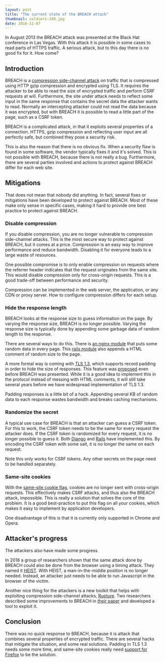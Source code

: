 ```yaml
---
layout: post
title: "The current state of the BREACH attack"
thumbnail: soldiers-240.jpg
date: 2016-11-07
---
```


In August 2013 the BREACH attack was presented at the Black Hat conference in Las Vegas. With this attack it is possible in some cases to read parts of HTTPS traffic. A serious attack, but to this day there is no good fix for it. How come?

## Introduction

BREACH is a [compression side-channel attack](/2016/08/23/compression-side-channel-attacks/) on traffic that is compressed using HTTP gzip compression and encrypted using TLS. It requires the attacker to be able to read the size of encrypted traffic and perform CSRF requests at will. Furthermore, the site under attack needs to reflect some input in the same response that contains the secret data the attacker wants to read. Normally an intercepting attacker could not read the data because it was encrypted, but with BREACH it is possible to read a little part of the page, such as a CSRF token.

BREACH is a complicated attack, in that it exploits several properties of a connection. HTTPS, gzip compression and reflecting user input are all perfectly safe, but combined they pose a security risk.

This is also the reason that there is no obvious fix. When a security flaw is found in some software, the vendor typically fixes it and it's solved. This is not possible with BREACH, because there is not really a bug. Furthermore, there are several parties involved and  actions to protect against BREACH differ for each web site.

## Mitigations

That does not mean that nobody did anything. In fact, several fixes or mitigations have been developed to protect against BREACH. Most of these make only sense in specific cases, making it hard to provide one best practice to protect against BREACH.

### Disable compression

If you disable compression, you are no longer vulnerable to compression side-channel attacks. This is the most secure way to protect against BREACH, but it comes at a price. Compression is an easy way to improve performance and reduce bandwidth. Disabling it for everyone leads to a large waste of resources.

One possible compromise is to only enable compression on requests where the referrer header indicates that the request originates from the same site. This would disable compression only for cross-origin requests. This is a good trade-off between performance and security.

Compression can be implemented in the web server, the application, or any CDN or proxy server. How to configure compression differs for each setup.

### Hide the response length

BREACH looks at the response size to guess information on the page. By varying the response size, BREACH is no longer possible. Varying the response size is typically done by appending some garbage data of random length to the response.

There are several ways to do this. There is [an nginx module](https://github.com/nulab/nginx-length-hiding-filter-module) that puts some random data in every page. This [rails module](https://github.com/meldium/breach-mitigation-rails) also appends a HTML comment of random size to the page.

A more formal way is coming with [TLS 1.3](https://tlswg.github.io/tls13-spec/#rfc.section.5.4), which supports record padding in order to hide the size of responses. This feature was [proposed](https://tools.ietf.org/html/draft-pironti-tls-length-hiding-00) even before BREACH was presented. While it is a good idea to implement this in the protocol instead of messing with HTML comments, it will still take several years before we have widespread implementation of TLS 1.3.

Padding responses is a little bit of a hack. Appending several KB of random data to each response wastes bandwidth and breaks caching mechanisms.

### Randomize the secret

A typical use case for BREACH is that an attacker can guess a CSRF token. For this to work, the CSRF token needs to be the same for every request the attacker does. If the CSRF token is randomized for every request, it is no longer possible to guess it. Both [Django](https://code.djangoproject.com/ticket/20869) and [Rails](https://github.com/meldium/breach-mitigation-rails) have implemented this. By encoding the CSRF token with some salt, it is no longer the same on each request.

Note this only works for CSRF tokens. Any other secrets on the page need to be handled separately.

### Same-site cookies

With the [same-site cookie flag](/2016/04/14/preventing-csrf-with-samesite-cookie-attribute/), cookies are no longer sent with cross-origin requests. This effectively makes CSRF attacks, and thus also the BREACH attack, impossible. This is really a solution that solves the core of the problem. It is a good best-practice to put this flag on all your cookies, which makes it easy to implement by application developers.

One disadvantage of this is that it is currently only supported in Chrome and Opera.

## Attacker's progress

The attackers also have made some progress.

In 2016 a group of researchers shown that the same attack done by BREACH could also be done from the browser using a timing attack. They named it [HEIST](https://www.blackhat.com/docs/us-16/materials/us-16-VanGoethem-HEIST-HTTP-Encrypted-Information-Can-Be-Stolen-Through-TCP-Windows-wp.pdf). With HEIST, a man-in-the-middle position is no longer needed. Instead, an attacker just needs to be able to run Javascript in the browser of the victim.

Another nice thing for the attackers is a new toolkit that helps with exploiting compression side-channel attacks, [Rupture](https://ruptureit.com/). Two researchers described some improvements to BREACH in [their paper](file:///home/sjoerd/Downloads/asia-16-Practical-New-Developments-In-The-BREACH-Attack-wp.pdf) and developed a tool to exploit it.

## Conclusion

There was no quick response to BREACH, because it is attack that combines several properties of encrypted traffic. There are several hacks that mitigate the situation, and some real solutions. Padding in TLS 1.3 needs some more time, and same-site cookies really need [support for Firefox](https://bugzilla.mozilla.org/show_bug.cgi?id=795346) to be the solution.
